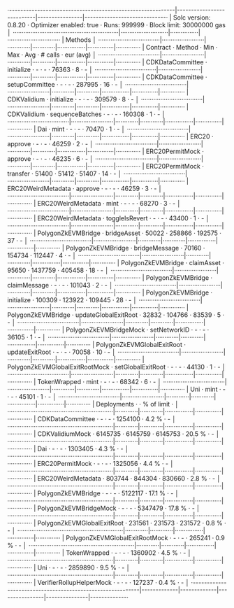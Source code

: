 ·-----------------------------------------------------------|---------------------------|----------------|-----------------------------·
|                   Solc version: 0.8.20                    ·  Optimizer enabled: true  ·  Runs: 999999  ·  Block limit: 30000000 gas  │
····························································|···························|················|······························
|  Methods                                                                                                                             │
···································|························|·············|·············|················|···············|··············
|  Contract                        ·  Method                ·  Min        ·  Max        ·  Avg           ·  # calls      ·  eur (avg)  │
···································|························|·············|·············|················|···············|··············
|  CDKDataCommittee                ·  initialize            ·          -  ·          -  ·         76363  ·            8  ·          -  │
···································|························|·············|·············|················|···············|··············
|  CDKDataCommittee                ·  setupCommittee        ·          -  ·          -  ·        287995  ·           16  ·          -  │
···································|························|·············|·············|················|···············|··············
|  CDKValidium                     ·  initialize            ·          -  ·          -  ·        309579  ·            8  ·          -  │
···································|························|·············|·············|················|···············|··············
|  CDKValidium                     ·  sequenceBatches       ·          -  ·          -  ·        160308  ·            1  ·          -  │
···································|························|·············|·············|················|···············|··············
|  Dai                             ·  mint                  ·          -  ·          -  ·         70470  ·            1  ·          -  │
···································|························|·············|·············|················|···············|··············
|  ERC20                           ·  approve               ·          -  ·          -  ·         46259  ·            2  ·          -  │
···································|························|·············|·············|················|···············|··············
|  ERC20PermitMock                 ·  approve               ·          -  ·          -  ·         46235  ·            6  ·          -  │
···································|························|·············|·············|················|···············|··············
|  ERC20PermitMock                 ·  transfer              ·      51400  ·      51412  ·         51407  ·           14  ·          -  │
···································|························|·············|·············|················|···············|··············
|  ERC20WeirdMetadata              ·  approve               ·          -  ·          -  ·         46259  ·            3  ·          -  │
···································|························|·············|·············|················|···············|··············
|  ERC20WeirdMetadata              ·  mint                  ·          -  ·          -  ·         68270  ·            3  ·          -  │
···································|························|·············|·············|················|···············|··············
|  ERC20WeirdMetadata              ·  toggleIsRevert        ·          -  ·          -  ·         43400  ·            1  ·          -  │
···································|························|·············|·············|················|···············|··············
|  PolygonZkEVMBridge              ·  bridgeAsset           ·      50022  ·     258866  ·        192575  ·           37  ·          -  │
···································|························|·············|·············|················|···············|··············
|  PolygonZkEVMBridge              ·  bridgeMessage         ·      70160  ·     154734  ·        112447  ·            4  ·          -  │
···································|························|·············|·············|················|···············|··············
|  PolygonZkEVMBridge              ·  claimAsset            ·      95650  ·    1437759  ·        405458  ·           18  ·          -  │
···································|························|·············|·············|················|···············|··············
|  PolygonZkEVMBridge              ·  claimMessage          ·          -  ·          -  ·        101043  ·            2  ·          -  │
···································|························|·············|·············|················|···············|··············
|  PolygonZkEVMBridge              ·  initialize            ·     100309  ·     123922  ·        109445  ·           28  ·          -  │
···································|························|·············|·············|················|···············|··············
|  PolygonZkEVMBridge              ·  updateGlobalExitRoot  ·      32832  ·     104766  ·         83539  ·            5  ·          -  │
···································|························|·············|·············|················|···············|··············
|  PolygonZkEVMBridgeMock          ·  setNetworkID          ·          -  ·          -  ·         36105  ·            1  ·          -  │
···································|························|·············|·············|················|···············|··············
|  PolygonZkEVMGlobalExitRoot      ·  updateExitRoot        ·          -  ·          -  ·         70058  ·           10  ·          -  │
···································|························|·············|·············|················|···············|··············
|  PolygonZkEVMGlobalExitRootMock  ·  setGlobalExitRoot     ·          -  ·          -  ·         44130  ·            1  ·          -  │
···································|························|·············|·············|················|···············|··············
|  TokenWrapped                    ·  mint                  ·          -  ·          -  ·         68342  ·            6  ·          -  │
···································|························|·············|·············|················|···············|··············
|  Uni                             ·  mint                  ·          -  ·          -  ·         45101  ·            1  ·          -  │
···································|························|·············|·············|················|···············|··············
|  Deployments                                              ·                                            ·  % of limit   ·             │
····························································|·············|·············|················|···············|··············
|  CDKDataCommittee                                         ·          -  ·          -  ·       1254100  ·        4.2 %  ·          -  │
····························································|·············|·············|················|···············|··············
|  CDKValidiumMock                                          ·    6145735  ·    6145759  ·       6145753  ·       20.5 %  ·          -  │
····························································|·············|·············|················|···············|··············
|  Dai                                                      ·          -  ·          -  ·       1303405  ·        4.3 %  ·          -  │
····························································|·············|·············|················|···············|··············
|  ERC20PermitMock                                          ·          -  ·          -  ·       1325056  ·        4.4 %  ·          -  │
····························································|·············|·············|················|···············|··············
|  ERC20WeirdMetadata                                       ·     803744  ·     844304  ·        830660  ·        2.8 %  ·          -  │
····························································|·············|·············|················|···············|··············
|  PolygonZkEVMBridge                                       ·          -  ·          -  ·       5122117  ·       17.1 %  ·          -  │
····························································|·············|·············|················|···············|··············
|  PolygonZkEVMBridgeMock                                   ·          -  ·          -  ·       5347479  ·       17.8 %  ·          -  │
····························································|·············|·············|················|···············|··············
|  PolygonZkEVMGlobalExitRoot                               ·     231561  ·     231573  ·        231572  ·        0.8 %  ·          -  │
····························································|·············|·············|················|···············|··············
|  PolygonZkEVMGlobalExitRootMock                           ·          -  ·          -  ·        265241  ·        0.9 %  ·          -  │
····························································|·············|·············|················|···············|··············
|  TokenWrapped                                             ·          -  ·          -  ·       1360902  ·        4.5 %  ·          -  │
····························································|·············|·············|················|···············|··············
|  Uni                                                      ·          -  ·          -  ·       2859890  ·        9.5 %  ·          -  │
····························································|·············|·············|················|···············|··············
|  VerifierRollupHelperMock                                 ·          -  ·          -  ·        127237  ·        0.4 %  ·          -  │
·-----------------------------------------------------------|-------------|-------------|----------------|---------------|-------------·